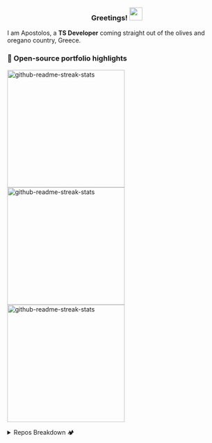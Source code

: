 <h3 align="center"> Greetings! <img height="30px" src="https://camo.githubusercontent.com/e8e7b06ecf583bc040eb60e44eb5b8e0ecc5421320a92929ce21522dbc34c891/68747470733a2f2f6d656469612e67697068792e636f6d2f6d656469612f6876524a434c467a6361737252346961377a2f67697068792e676966"> </h3>

I am Apostolos, a **TS Developer** coming straight out of the olives and oregano country, Greece. 

### 🍃 Open-source portfolio highlights  
 <a href="https://github.com/Kalovelo/mokkup"><img width="270" src="https://github-readme-stats.vercel.app/api/pin/?username=kalovelo&repo=mokkup&bg_color=2b383d&text_color=FFFFFF&title_color=E3C567&hide_border=true" alt="github-readme-streak-stats"></a>
<a href="https://github.com/Kalovelo/greek-name-declension.js"><img width="270" src="https://github-readme-stats.vercel.app/api/pin/?username=kalovelo&repo=greek-name-declension.js&bg_color=2b383d&text_color=FFFFFF&title_color=E3C567&hide_border=true" alt="github-readme-streak-stats"></a>
<a href="https://github.com/Kalovelo/colourful-presentation"><img width="270" src="https://github-readme-stats.vercel.app/api/pin/?username=kalovelo&repo=colourful-presentation&bg_color=2b383d&text_color=FFFFFF&title_color=E3C567&hide_border=true" alt="github-readme-streak-stats"></a>

<details>
  <summary>Repos Breakdown 🏕️</summary> 

#### Tools 🌹
- <a href="https://mokkup.netlify.app/" target="_blank">Mokkup</a> -  An image glow up application written in **React**, for social media or your portfolio.  
- <a href="https://github.com/Kalovelo/greek-name-declension.js" target="_blank">greek-name-declension.js</a> -  A 0 dep JS package for 
displaying Gree k names in the correct declension.

  
#### Jamstack 🌻
- <a href="https://github.com/Kalovelo/feels-like-home" target="_blank">Feels like home</a> - My personal website using **Gatsby**
- <a href="https://github.com/Kalovelo/colourful-presentation" target="_blank"> A Colourful Presentation </a> -  The **Gatsby** front-end of of the colourful presentation website using **Strapi** as a headless CMS
  
  
  

#### Machine Learning 🌳
- <a href="https://github.com/Kalovelo/pneumonia-detection-kaggle" target="_blank"> Pneumonia Detection </a> - A jupyter notebook and a winner submission of an in-class **Kaggle** competition 


#### Group Projects ⛰️
- <a href="https://github.com/TricoreGr/freebieverse" target="_blank"> Freebieverse </a> - **Django** content aggregator website showing all the limited FREE deals  
- <a href="https://github.com/TricoreGr/CAH" target="_blank"> CAH </a> - **Vue / Flask / Socket.io** online game based on the famous Cards Against Humanity ice-breaker

#### Other 🍀
- <a href="https://github.com/Kalovelo/biznames" target="_blank">Biznames </a> - Business Username Generator for **Active Directory**. Used for HTB challenges  
- <a href="https://github.com/Kalovelo/blender-cottage-scene" target="_blank">Blender Cottage Scene (Assignment) </a> - A **Blender** animation scene   
- <a href="https://github.com/Kalovelo/biznames" target="_blank">CrashPP (Assignment) </a> - **Unity** & Vuforia AR mobile application  
</details>

